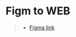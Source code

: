 # Figm to WEB
> * [Figma link](https://www.figma.com/file/jzQqM62ZrLoVk73NUanfcf/UIUX-Design-Assignment?type=design&node-id=1-3645&mode=design&t=hkdpJRii52WbBSpK-4)